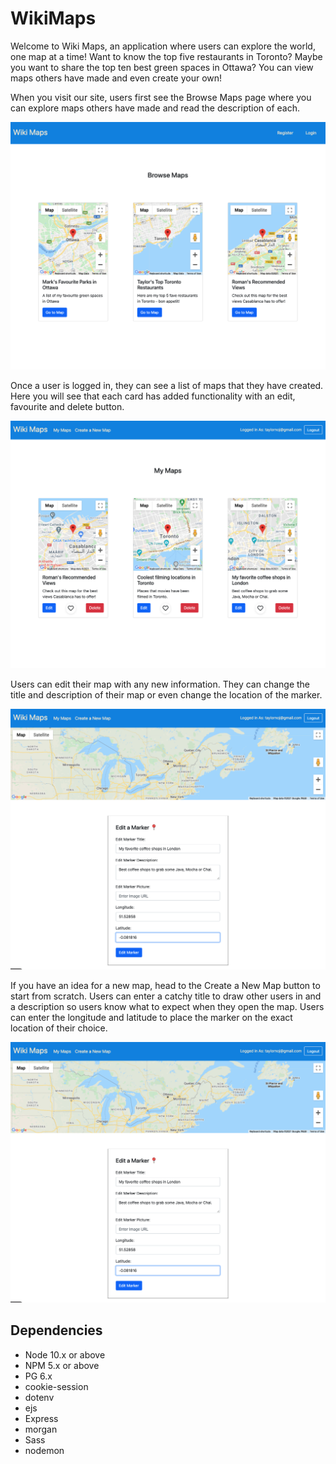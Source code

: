 # WikiMaps 

Welcome to Wiki Maps, an application where users can explore the world, one map at a time! Want to know the top five restaurants in Toronto? Maybe you want to share the top ten best green spaces in Ottawa? You can view maps others have made and even create your own!

When you visit our site, users first see the Browse Maps page where you can explore maps others have made and read the description of each.

!["Main page"](https://github.com/taylornoj/wikimaps/blob/master/docs/main-page.jpg?raw=true)

Once a user is logged in, they can see a list of maps that they have created. Here you will see that each card has added functionality with an edit, favourite and delete button. 

!["Profile"](https://github.com/taylornoj/wikimaps/blob/master/docs/profile.jpg?raw=true)

Users can edit their map with any new information. They can change the title and description of their map or even change the location of the marker.

!["Edit page"](https://github.com/taylornoj/wikimaps/blob/master/docs/edit.jpg?raw=true)

If you have an idea for a new map, head to the Create a New Map button to start from scratch.  Users can enter a catchy title to draw other users in and a description so users know what to expect when they open the map. Users can enter the longitude and latitude to place the marker on the exact location of their choice.

!["New Map"](https://github.com/taylornoj/wikimaps/blob/master/docs/edit.jpg?raw=true)


## Dependencies

- Node 10.x or above
- NPM 5.x or above
- PG 6.x
- cookie-session
- dotenv
- ejs
- Express
- morgan
- Sass
- nodemon
